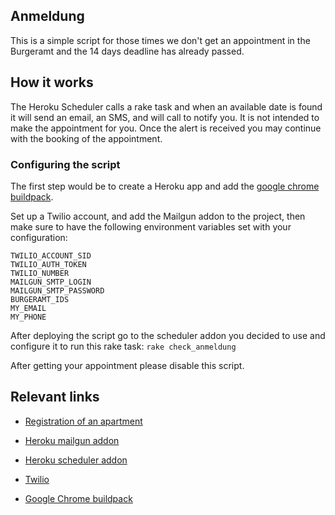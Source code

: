 ## Anmeldung

This is a simple script for those times we don't get an appointment in the Burgeramt and the 14 days deadline has already passed.

## How it works

The Heroku Scheduler calls a rake task and when an available date is found it will send an email, an SMS, and will call to notify you. It is not intended to make the appointment for you. Once the alert is received you may continue with the booking of the appointment.

### Configuring the script

The first step would be to create a Heroku app and add the [google chrome buildpack](https://github.com/heroku/heroku-buildpack-google-chrome).

Set up a Twilio account, and add the Mailgun addon to the project, then make sure to have the following environment variables set with your configuration:

```
TWILIO_ACCOUNT_SID
TWILIO_AUTH_TOKEN
TWILIO_NUMBER
MAILGUN_SMTP_LOGIN
MAILGUN_SMTP_PASSWORD
BURGERAMT_IDS
MY_EMAIL
MY_PHONE
```

After deploying the script go to the scheduler addon you decided to use and configure it to run this rake task: `rake check_anmeldung`

After getting your appointment please disable this script.


## Relevant links

* [Registration of an apartment][1]
* [Heroku mailgun addon][2]
* [Heroku scheduler addon][3]
* [Twilio][4]
* [Google Chrome buildpack][5]

  [1]: https://service.berlin.de/dienstleistung/120686/
  [2]: https://elements.heroku.com/addons/mailgun
  [3]: https://elements.heroku.com/addons/crontogo
  [4]: https://www.twilio.com/voice
  [5]: https://github.com/heroku/heroku-buildpack-google-chrome

